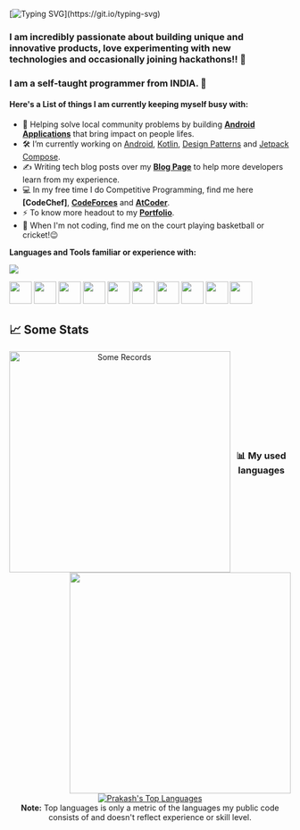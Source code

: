 <p align="center">

[![Typing SVG](https://readme-typing-svg.demolab.com?font=Roboto,sans-serif&size=40&pause=1000&color=40c463&center=true&vCenter=true&random=false&width=1200&lines=%F0%9F%92%BB+%22Crafting+Code%2C+Building+Dreams%22;+%F0%9F%92%BB+Welcome+to+My+GitHub+Universe!)](https://git.io/typing-svg)
</p>
<!--
**Iltwats/Iltwats** is a ✨ _special_ ✨ repository because its `README.md` (this file) appears on your GitHub profile.-->

### I am incredibly passionate about building unique and innovative products, love experimenting with new technologies and occasionally joining hackathons!! 👋
### I am a self-taught programmer from INDIA. 🔭
#### Here's a List of things I am currently keeping myself busy with:
- 🌱 Helping solve local community problems by building <ins>**Android Applications**</ins> that bring impact on people lifes.
- 🛠  I’m currently working on <ins>Android</ins>, <ins>Kotlin</ins>, <ins>Design Patterns</ins> and <ins>Jetpack Compose</ins>.
- ✍️ Writing tech blog posts over my **[Blog Page](http://prakashmajhi.medium.com/)** to help more developers learn from my experience.
- 💻 In my free time I do Competitive Programming, find me here **[CodeChef]**, **[CodeForces](https://codeforces.com/profile/Special_octo20)** and **[AtCoder](https://atcoder.jp/users/Special_octo20)**.
- ⚡ To know more headout to my **[Portfolio](http://prak899.github.io/)**.
- 👯 When I'm not coding, find me on the court playing basketball or cricket!😉<br>

**Languages and Tools familiar or experience with:**  

![](https://komarev.com/ghpvc/?username=prak899)

<code><img height="40" src="https://cdn.jsdelivr.net/gh/devicons/devicon/icons/cplusplus/cplusplus-original.svg"></code> 
<code><img height="40" src="https://cdn.jsdelivr.net/gh/devicons/devicon/icons/java/java-original.svg"></code>
<code><img height="40" src="https://cdn.jsdelivr.net/gh/devicons/devicon/icons/android/android-original.svg" /></code>
<code><img height="40" src="https://cdn.jsdelivr.net/gh/devicons/devicon/icons/kotlin/kotlin-original.svg"></code> 
<code><img height="40" src="https://cdn.jsdelivr.net/gh/devicons/devicon/icons/firebase/firebase-plain.svg"></code> 
<code><img height="40" src="https://cdn.jsdelivr.net/gh/devicons/devicon/icons/linux/linux-original.svg"></code> 
<code><img height="40" src="https://cdn.jsdelivr.net/gh/devicons/devicon/icons/mysql/mysql-original.svg"></code>
<code><img height="40" src="https://cdn.jsdelivr.net/gh/devicons/devicon/icons/git/git-original.svg"></code>
<code><img height="40" src="https://cdn.jsdelivr.net/gh/devicons/devicon/icons/mongodb/mongodb-original.svg"></code>
<code><img height="40" src="https://cdn.jsdelivr.net/gh/devicons/devicon/icons/gradle/gradle-plain.svg"></code>


## 📈 Some Stats

<div align="center">
  <div align="center">
    <a href="https://github.com/denvercoder1/github-readme-streak-stats" title="Go to Source">
      <img
        align="left"
        width="396"
        src="https://github-readme-streak-stats.herokuapp.com/?user=prak899&theme=react&border=61dafb&hide_border=true"
        alt="Some Records"
      />
    </a>
    <a href="https://github.com/anuraghazra/github-readme-stats" title="Go to Source">
      <img
        align="right"
        width="396"
        src="https://github-readme-stats.vercel.app/api?username=prak899&show_icons=true&theme=react&border_color=61dafb&hide_border=true&include_all_commits=true&count_private=true"
      />
    </a>
  </div>
  <br /><br /><br /><br /><br /><br /><br /><br />
  <div align="center" title="Go to Source">
    
  </div>
  <br />

  
### 📊 My used languages
  <a href="https://github.com/prak899/github-readme-stats"><img alt="Prakash's Top Languages" src="https://github-readme-stats.vercel.app/api/top-langs/?username=prak899&langs_count=8&count_private=true&layout=compact&theme=react&hide_border=true&bg_color=0D1117" /></a>
  <br/>
  <b>Note:</b> Top languages is only a metric of the languages my public code consists of and doesn't reflect experience or skill level.
